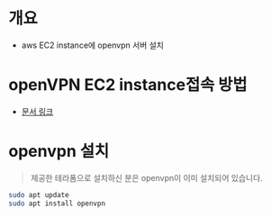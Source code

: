 # 개요
* aws EC2 instance에 openvpn 서버 설치

# openVPN EC2 instance접속 방법
* [문서 링크](./connect_openvpn_ec2_instance.md)

# openvpn 설치
> 제공한 테라폼으로 설치하신 분은 openvpn이 이미 설치되어 있습니다.

```bash
sudo apt update
sudo apt install openvpn
```
